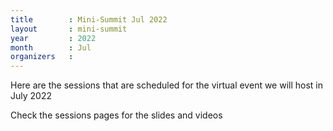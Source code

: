 ```yaml
---
title        : Mini-Summit Jul 2022
layout       : mini-summit
year         : 2022
month        : Jul
organizers   :
---
```


Here are the sessions that are scheduled for the virtual event we will host in July 2022

Check the sessions pages for the slides and videos